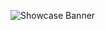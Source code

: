![Showcase Banner](https://github.com/jacobbinnie/finds-ios/assets/83803154/70fe7c2e-d40f-418f-8699-abc91c523b4d)
